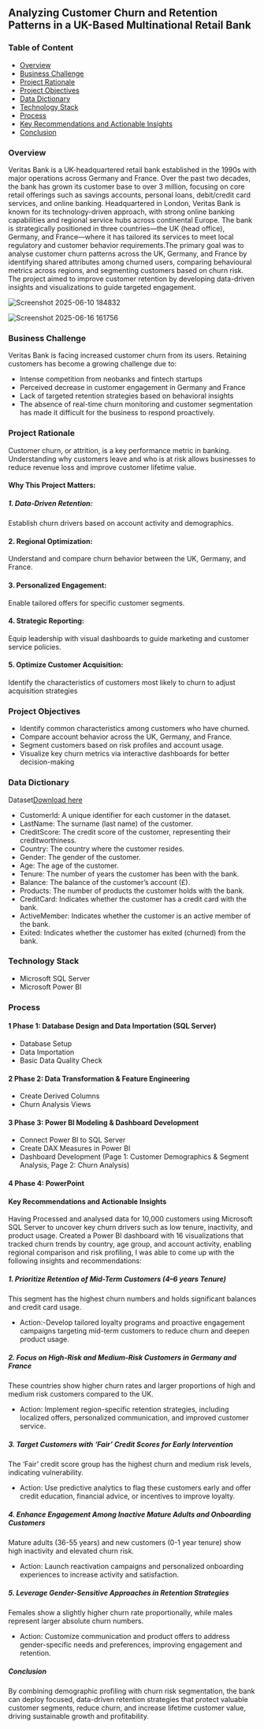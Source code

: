 ## Analyzing Customer Churn and Retention Patterns in a UK-Based Multinational Retail Bank
### Table of Content
- [Overview](#overview)
- [Business Challenge](#business-challenge)
- [Project Rationale](#project-rationale)
- [ Project Objectives](#project-objectives)
- [Data Dictionary](#data-dictionary)
- [Technology Stack ](#technology-stack)
- [Process](#process)
- [Key Recommendations and Actionable Insights](#key-recommendations-and-actionable-insights)
- [Conclusion](#conclusion)

### Overview
Veritas Bank is a UK-headquartered retail bank established in the 1990s with major operations across Germany and France. Over the past two decades, the bank has grown its customer base to over 3 million, focusing on core retail offerings such as savings accounts, personal loans, debit/credit card services, and online banking.
Headquartered in London, Veritas Bank is known for its technology-driven approach, with strong online banking capabilities and regional service hubs across continental Europe. The bank is strategically positioned in three countries—the UK (head office), Germany, and France—where it has tailored its services to meet local regulatory and customer behavior requirements.The primary goal was to analyse customer churn patterns across the UK, Germany, and France by identifying shared attributes among churned users, comparing behavioural metrics across regions, and segmenting customers based on churn risk. The project aimed to improve customer retention by developing data-driven insights and visualizations to guide targeted engagement.


 ![Screenshot 2025-06-10 184832](https://github.com/user-attachments/assets/fae4ebc4-7cc3-4ffb-8235-3a527d56e2ec)



![Screenshot 2025-06-16 161756](https://github.com/user-attachments/assets/01ef1cd3-c0e6-4ee8-ae55-cfdc66352b62)







###  Business Challenge
Veritas Bank is facing increased customer churn from its users. Retaining customers has become a growing challenge due to:
- Intense competition from neobanks and fintech startups
- Perceived decrease in customer engagement in Germany and France
- Lack of targeted retention strategies based on behavioral insights
- The absence of real-time churn monitoring and customer segmentation has made it difficult for the business to respond proactively.
### Project Rationale 
Customer churn, or attrition, is a key performance metric in banking. Understanding why customers leave and who is at risk allows businesses to reduce revenue loss and improve customer lifetime value.
#### Why This Project Matters:
##### 1. Data-Driven Retention:
Establish churn drivers based on account activity and demographics.
#### 2. Regional Optimization:
Understand and compare churn behavior between the UK, Germany, and France.
#### 3. Personalized Engagement:
Enable tailored offers for specific customer segments.
#### 4. Strategic Reporting: 
Equip leadership with visual dashboards to guide marketing and customer service policies.
#### 5. Optimize Customer Acquisition:
Identify the characteristics of customers most likely to churn to adjust acquisition strategies
###  Project Objectives
- Identify common characteristics among customers who have churned.
- Compare account behavior across the UK, Germany, and France.
- Segment customers based on risk profiles and account usage.
- Visualize key churn metrics via interactive dashboards for better decision-making
###  Data Dictionary
Dataset[Download here]("C:\Users\adeol\OneDrive\AccountInfo.xlsx")
- CustomerId: A unique identifier for each customer in the dataset.
- LastName: The surname (last name) of the customer.
- CreditScore: The credit score of the customer, representing their creditworthiness.
- Country: The country where the customer resides.
- Gender: The gender of the customer.
- Age: The age of the customer.
- Tenure: The number of years the customer has been with the bank.
- Balance: The balance of the customer’s account (£).
- Products: The number of products the customer holds with the bank.
- CreditCard: Indicates whether the customer has a credit card with the bank.
- ActiveMember: Indicates whether the customer is an active member of the bank.
- Exited: Indicates whether the customer has exited (churned) from the bank.
### Technology Stack 
- Microsoft SQL Server
- Microsoft Power BI
### Process
#### 1 Phase 1: Database Design and Data Importation (SQL Server)
- Database Setup
- Data Importation
- Basic Data Quality Check
#### 2 Phase 2: Data Transformation & Feature Engineering
- Create Derived Columns
- Churn Analysis Views
#### 3 Phase 3: Power BI Modeling & Dashboard Development
- Connect Power BI to SQL Server
- Create DAX Measures in Power BI
- Dashboard Development (Page 1: Customer Demographics & Segment Analysis, Page 2: Churn Analysis)
#### 4 Phase 4: PowerPoint
#### Key Recommendations and Actionable Insights
Having Processed and analysed data for 10,000 customers using Microsoft SQL Server to uncover key churn drivers such as low tenure, inactivity, and product usage. Created a Power BI dashboard with 16 visualizations that tracked churn trends by country, age group, and account activity, enabling regional comparison and risk profiling, I was able to  come up with the following insights and recommendations:
##### 1. Prioritize Retention of Mid-Term Customers (4–6 years Tenure)
This segment has the highest churn numbers and holds significant balances and credit card usage.
- Action:-Develop tailored loyalty programs and proactive engagement campaigns targeting mid-term customers to reduce churn and deepen product usage.
##### 2. Focus on High-Risk and Medium-Risk Customers in Germany and France
These countries show higher churn rates and larger proportions of high and medium risk customers compared to the UK.
- Action: Implement region-specific retention strategies, including localized offers, personalized communication, and improved customer service.
##### 3. Target Customers with ‘Fair’ Credit Scores for Early Intervention
The ‘Fair’ credit score group has the highest churn and medium risk levels, indicating vulnerability.
- Action: Use predictive analytics to flag these customers early and offer credit education, financial advice, or incentives to improve loyalty.
##### 4. Enhance Engagement Among Inactive Mature Adults and Onboarding Customers
Mature adults (36-55 years) and new customers (0-1 year tenure) show high inactivity and elevated churn risk.
- Action: Launch reactivation campaigns and personalized onboarding experiences to increase activity and satisfaction.
##### 5. Leverage Gender-Sensitive Approaches in Retention Strategies
Females show a slightly higher churn rate proportionally, while males represent larger absolute churn numbers.
- Action: Customize communication and product offers to address gender-specific needs and preferences, improving engagement and retention.
##### Conclusion
By combining demographic profiling with churn risk segmentation, the bank can deploy focused, data-driven retention strategies that protect valuable customer segments, reduce churn, and increase lifetime customer value, driving sustainable growth and profitability.





